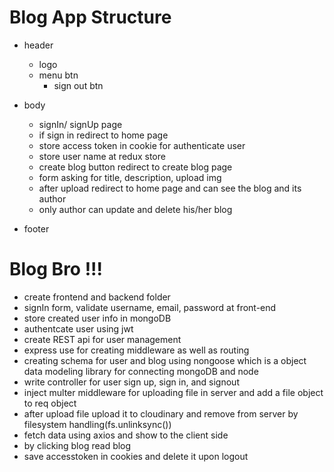 # Blog App Structure

- header
  - logo
  - menu btn
    - sign out btn
- body

  - signIn/ signUp page
  - if sign in redirect to home page
  - store access token in cookie for authenticate user
  - store user name at redux store
  - create blog button redirect to create blog page
  - form asking for title, description, upload img
  - after upload redirect to home page and can see the blog and its author
  - only author can update and delete his/her blog

- footer

# Blog Bro !!!

- create frontend and backend folder
- signIn form, validate username, email, password at front-end
- store created user info in mongoDB
- authentcate user using jwt
- create REST api for user management
- express use for creating middleware as well as routing
- creating schema for user and blog using nongoose which is a object data modeling library for connecting mongoDB and node
- write controller for user sign up, sign in, and signout
- inject multer middleware for uploading file in server and add a file object to req object
- after upload file upload it to cloudinary and remove from server by filesystem handling(fs.unlinksync())
- fetch data using axios and show to the client side
- by clicking blog read blog
- save accesstoken in cookies and delete it upon logout
